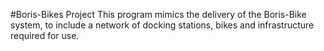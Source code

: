 #Boris-Bikes Project
This program mimics the delivery of the Boris-Bike system, to include a network of docking stations, bikes and infrastructure required for use.
